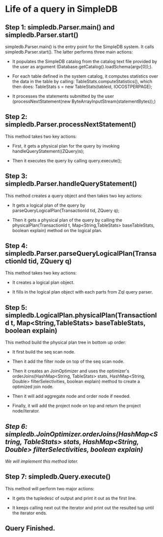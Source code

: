 Life of a query in SimpleDB
====

Step 1: simpledb.Parser.main() and simpledb.Parser.start()
----

simpledb.Parser.main() is the entry point for the SimpleDB system. It calls simpledb.Parser.start(). The latter performs three main actions:

- It populates the SimpleDB catalog from the catalog text file provided by the user as argument (Database.getCatalog().loadSchema(argv[0]);).

- For each table defined in the system catalog, it computes statistics over the data in the table by calling: TableStats.computeStatistics(), which then does: TableStats s = new TableStats(tableid, IOCOSTPERPAGE);

- It processes the statements submitted by the user (processNextStatement(new ByteArrayInputStream(statementBytes));)

Step 2: simpledb.Parser.processNextStatement()
----

This method takes two key actions:

- First, it gets a physical plan for the query by invoking handleQueryStatement((ZQuery)s);

- Then it executes the query by calling query.execute();

Step 3: simpledb.Parser.handleQueryStatement()
----

This method creates a query object and then takes two key actions:

- It gets a logical plan of the query by parseQueryLogicalPlan(TransactionId tid, ZQuery q);

- Then it gets a physical plan of the query by calling the physicalPlan(TransactionId t, Map<String,TableStats> baseTableStats, boolean explain) method on the logical plan. 

Step 4: simpledb.Parser.parseQueryLogicalPlan(TransactionId tid, ZQuery q)
----

This method takes two key actions:

- It creates a logical plan object.

- It fills in the logical plan object with each parts from Zql query parser.

Step 5: simpledb.LogicalPlan.physicalPlan(TransactionId t, Map<String,TableStats> baseTableStats, boolean explain)
----

This method build the physical plan tree in bottom up order:

- It first build the seq scan node.

- Then it add the filter node on top of the seq scan node.

- Then it creates an JoinOptimizer and uses the optimizer's orderJoins(HashMap<String, TableStats> stats, HashMap<String, Double> filterSelectivities, boolean explain) method to create a optimized join node.

- Then it will add aggregate node and order node if needed.

- Finally, it will add the project node on top and return the project node/iterator.

_Step 6: simpledb.JoinOptimizer.orderJoins(HashMap<String, TableStats> stats, HashMap<String, Double> filterSelectivities, boolean explain)_
----

_We will implement this method later._

Step 7: simpledb.Query.execute()
----

This method will perform two major actions:

- It gets the tupledesc of output and print it out as the first line.

- It keeps calling next out the iterator and print out the resulted tup until the iterator ends.

Query Finished.
---- 

